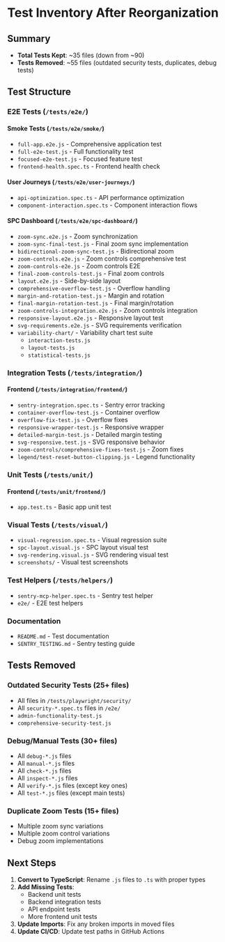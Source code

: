 # Test Inventory After Reorganization

## Summary
- **Total Tests Kept**: ~35 files (down from ~90)
- **Tests Removed**: ~55 files (outdated security tests, duplicates, debug tests)

## Test Structure

### E2E Tests (`/tests/e2e/`)

#### Smoke Tests (`/tests/e2e/smoke/`)
- `full-app.e2e.js` - Comprehensive application test
- `full-e2e-test.js` - Full functionality test
- `focused-e2e-test.js` - Focused feature test
- `frontend-health.spec.ts` - Frontend health check

#### User Journeys (`/tests/e2e/user-journeys/`)
- `api-optimization.spec.ts` - API performance optimization
- `component-interaction.spec.ts` - Component interaction flows

#### SPC Dashboard (`/tests/e2e/spc-dashboard/`)
- `zoom-sync.e2e.js` - Zoom synchronization
- `zoom-sync-final-test.js` - Final zoom sync implementation
- `bidirectional-zoom-sync-test.js` - Bidirectional zoom
- `zoom-controls.e2e.js` - Zoom controls comprehensive test
- `zoom-controls-e2e.js` - Zoom controls E2E
- `final-zoom-controls-test.js` - Final zoom controls
- `layout.e2e.js` - Side-by-side layout
- `comprehensive-overflow-test.js` - Overflow handling
- `margin-and-rotation-test.js` - Margin and rotation
- `final-margin-rotation-test.js` - Final margin/rotation
- `zoom-controls-integration.e2e.js` - Zoom controls integration
- `responsive-layout.e2e.js` - Responsive layout test
- `svg-requirements.e2e.js` - SVG requirements verification
- `variability-chart/` - Variability chart test suite
  - `interaction-tests.js`
  - `layout-tests.js`
  - `statistical-tests.js`

### Integration Tests (`/tests/integration/`)

#### Frontend (`/tests/integration/frontend/`)
- `sentry-integration.spec.ts` - Sentry error tracking
- `container-overflow-test.js` - Container overflow
- `overflow-fix-test.js` - Overflow fixes
- `responsive-wrapper-test.js` - Responsive wrapper
- `detailed-margin-test.js` - Detailed margin testing
- `svg-responsive.test.js` - SVG responsive behavior
- `zoom-controls/comprehensive-fixes-test.js` - Zoom fixes
- `legend/test-reset-button-clipping.js` - Legend functionality

### Unit Tests (`/tests/unit/`)

#### Frontend (`/tests/unit/frontend/`)
- `app.test.ts` - Basic app unit test

### Visual Tests (`/tests/visual/`)
- `visual-regression.spec.ts` - Visual regression suite
- `spc-layout.visual.js` - SPC layout visual test
- `svg-rendering.visual.js` - SVG rendering visual test
- `screenshots/` - Visual test screenshots

### Test Helpers (`/tests/helpers/`)
- `sentry-mcp-helper.spec.ts` - Sentry test helper
- `e2e/` - E2E test helpers

### Documentation
- `README.md` - Test documentation
- `SENTRY_TESTING.md` - Sentry testing guide

## Tests Removed

### Outdated Security Tests (25+ files)
- All files in `/tests/playwright/security/`
- All `security-*.spec.ts` files in `/e2e/`
- `admin-functionality-test.js`
- `comprehensive-security-test.js`

### Debug/Manual Tests (30+ files)
- All `debug-*.js` files
- All `manual-*.js` files
- All `check-*.js` files
- All `inspect-*.js` files
- All `verify-*.js` files (except key ones)
- All `test-*.js` files (except main tests)

### Duplicate Zoom Tests (15+ files)
- Multiple zoom sync variations
- Multiple zoom control variations
- Debug zoom implementations

## Next Steps

1. **Convert to TypeScript**: Rename `.js` files to `.ts` with proper types
2. **Add Missing Tests**:
   - Backend unit tests
   - Backend integration tests
   - API endpoint tests
   - More frontend unit tests
3. **Update Imports**: Fix any broken imports in moved files
4. **Update CI/CD**: Update test paths in GitHub Actions